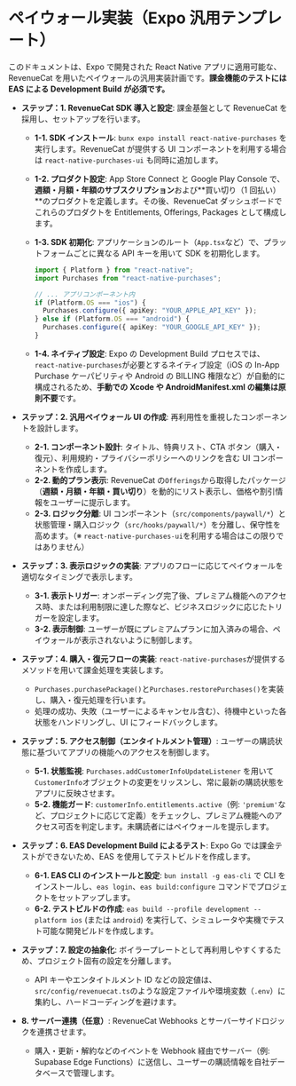 # ペイウォール実装（Expo 汎用テンプレート）

このドキュメントは、Expo で開発された React Native アプリに適用可能な、RevenueCat を用いたペイウォールの汎用実装計画です。**課金機能のテストには EAS による Development Build が必須です。**

- **ステップ：1. RevenueCat SDK 導入と設定**: 課金基盤として RevenueCat を採用し、セットアップを行います。

  - **1-1. SDK インストール**: `bunx expo install react-native-purchases` を実行します。RevenueCat が提供する UI コンポーネントを利用する場合は `react-native-purchases-ui` も同時に追加します。
  - **1-2. プロダクト設定**: App Store Connect と Google Play Console で、**週額・月額・年額のサブスクリプション**および**買い切り（1 回払い）**のプロダクトを定義します。その後、RevenueCat ダッシュボードでこれらのプロダクトを Entitlements, Offerings, Packages として構成します。
  - **1-3. SDK 初期化**: アプリケーションのルート（`App.tsx`など）で、プラットフォームごとに異なる API キーを用いて SDK を初期化します。

    ```typescript
    import { Platform } from "react-native";
    import Purchases from "react-native-purchases";

    // ... アプリコンポーネント内
    if (Platform.OS === "ios") {
      Purchases.configure({ apiKey: "YOUR_APPLE_API_KEY" });
    } else if (Platform.OS === "android") {
      Purchases.configure({ apiKey: "YOUR_GOOGLE_API_KEY" });
    }
    ```

  - **1-4. ネイティブ設定**: Expo の Development Build プロセスでは、`react-native-purchases`が必要とするネイティブ設定（iOS の In-App Purchase ケーパビリティや Android の BILLING 権限など）が自動的に構成されるため、**手動での Xcode や AndroidManifest.xml の編集は原則不要**です。

- **ステップ：2. 汎用ペイウォール UI の作成**: 再利用性を重視したコンポーネントを設計します。

  - **2-1. コンポーネント設計**: タイトル、特典リスト、CTA ボタン（購入・復元）、利用規約・プライバシーポリシーへのリンクを含む UI コンポーネントを作成します。
  - **2-2. 動的プラン表示**: RevenueCat の`Offerings`から取得したパッケージ（**週額・月額・年額・買い切り**）を動的にリスト表示し、価格や割引情報をユーザーに提示します。
  - **2-3. ロジック分離**: UI コンポーネント（`src/components/paywall/*`）と状態管理・購入ロジック（`src/hooks/paywall/*`）を分離し、保守性を高めます。（※ `react-native-purchases-ui`を利用する場合はこの限りではありません）

- **ステップ：3. 表示ロジックの実装**: アプリのフローに応じてペイウォールを適切なタイミングで表示します。

  - **3-1. 表示トリガー**: オンボーディング完了後、プレミアム機能へのアクセス時、または利用制限に達した際など、ビジネスロジックに応じたトリガーを設定します。
  - **3-2. 表示制御**: ユーザーが既にプレミアムプランに加入済みの場合、ペイウォールが表示されないように制御します。

- **ステップ：4. 購入・復元フローの実装**: `react-native-purchases`が提供するメソッドを用いて課金処理を実装します。

  - `Purchases.purchasePackage()`と`Purchases.restorePurchases()`を実装し、購入・復元処理を行います。
  - 処理の成功、失敗（ユーザーによるキャンセル含む）、待機中といった各状態をハンドリングし、UI にフィードバックします。

- **ステップ：5. アクセス制御（エンタイトルメント管理）**: ユーザーの購読状態に基づいてアプリの機能へのアクセスを制御します。

  - **5-1. 状態監視**: `Purchases.addCustomerInfoUpdateListener` を用いて`CustomerInfo`オブジェクトの変更をリッスンし、常に最新の購読状態をアプリに反映させます。
  - **5-2. 機能ガード**: `customerInfo.entitlements.active`（例: `'premium'`など、プロジェクトに応じて定義）をチェックし、プレミアム機能へのアクセス可否を判定します。未購読者にはペイウォールを提示します。

- **ステップ：6. EAS Development Build によるテスト**: Expo Go では課金テストができないため、EAS を使用してテストビルドを作成します。

  - **6-1. EAS CLI のインストールと設定**: `bun install -g eas-cli` で CLI をインストールし、`eas login`、`eas build:configure` コマンドでプロジェクトをセットアップします。
  - **6-2. テストビルドの作成**: `eas build --profile development --platform ios` (または `android`) を実行して、シミュレータや実機でテスト可能な開発ビルドを作成します。

- **ステップ：7. 設定の抽象化**: ボイラープレートとして再利用しやすくするため、プロジェクト固有の設定を分離します。

  - API キーやエンタイトルメント ID などの設定値は、`src/config/revenuecat.ts`のような設定ファイルや環境変数（`.env`）に集約し、ハードコーディングを避けます。

- **8. サーバー連携（任意）**: RevenueCat Webhooks とサーバーサイドロジックを連携させます。
  - 購入・更新・解約などのイベントを Webhook 経由でサーバー（例: Supabase Edge Functions）に送信し、ユーザーの購読情報を自社データベースで管理します。
